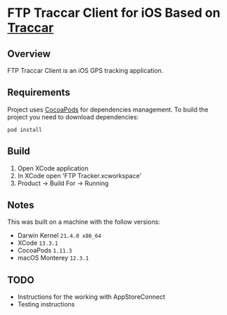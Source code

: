 # FTP Traccar Client for iOS Based on [Traccar](https://www.traccar.org/client)


## Overview

FTP Traccar Client is an iOS GPS tracking application. 

## Requirements

Project uses [CocoaPods](https://guides.cocoapods.org/using/getting-started.html) for dependencies management. To build the project you need to download dependencies:

```
pod install
```

## Build
1. Open XCode application
1. In XCode open 'FTP Tracker.xcworkspace'
1. Product -> Build For -> Running

## Notes 
This was built on a machine with the follow versions:
- Darwin Kernel `21.4.0 x86_64` 
- XCode `13.3.1` 
- CocoaPods `1.11.3`
- macOS Monterey `12.3.1`

## TODO
- Instructions for the working with AppStoreConnect
- Testing instructions
